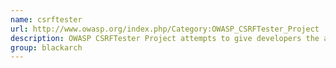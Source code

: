 ```yaml
---
name: csrftester
url: http://www.owasp.org/index.php/Category:OWASP_CSRFTester_Project
description: OWASP CSRFTester Project attempts to give developers the ability to test their applications for CSRF flaws. URL : http://www.owasp.org/index.php/Category:OWASP_CSRFTester_Project Groups : blackarch blackarch-webapp
group: blackarch
---
```

